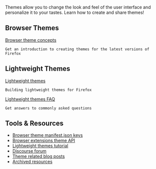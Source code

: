 Themes allow you to change the look and feel of the user interface and
personalize it to your tastes. Learn how to create and share themes!

## Browser Themes

[Browser theme concepts](/en-US/docs/Mozilla/Add-ons/Themes/Theme_concepts)

    Get an introduction to creating themes for the latest versions of Firefox

## Lightweight Themes

[Lightweight themes](/en-US/docs/Themes/Lightweight_themes "Themes/Lightweight
themes")

    Building lightweight themes for Firefox
[Lightweight themes FAQ](/en-US/Add-ons/Themes/Lightweight_Themes/FAQ)

    Get answers to commonly asked questions

## Tools & Resources

  * [Browser theme manifest.json keys](/en-US/docs/Mozilla/Add-ons/WebExtensions/manifest.json/theme)
  * [Browser extensions theme API](/en-US/docs/Mozilla/Add-ons/WebExtensions/API/theme)
  * [Lightweight themes tutorial](http://vanillaorchidstutorials.blogspot.com/2015/11/mozilla-themes-focal-point-sizing.html)
  * [Discourse forum](https://discourse.mozilla.org/c/add-ons/themes)
  * [Theme related blog posts](https://blog.mozilla.org/addons/category/personas/)
  * [Archived resources](/en-US/Mozilla/Add-ons/Themes/Obsolete)





